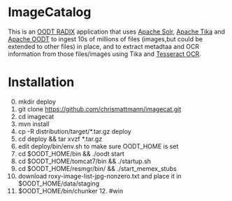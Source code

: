ImageCatalog 
============

This is an [OODT RADIX](https://cwiki.apache.org/confluence/display/OODT/RADiX+Powered+By+OODT)
application that uses [Apache Solr](http://lucene.apache.org/solr/),
[Apache Tika](http://tika.apache.org) and [Apache OODT](http://oodt.apache.org) 
to ingest 10s of millions of files (images,but could be extended to other files) 
in place, and to extract metadtaa and OCR information from those files/images using 
Tika and [Tesseract OCR](https://wiki.apache.org/tika/TikaOCR).

Installation 
============ 
0. mkdir deploy 
1. git clone https://github.com/chrismattmann/imagecat.git 
2. cd imagecat 
3. mvn install 
4. cp -R distribution/target/*.tar.gz deploy 
5. cd deploy && tar xvzf *.tar.gz 
6. edit deploy/bin/env.sh to make sure OODT_HOME is set 
7. cd $OODT_HOME/bin && ./oodt start 
8. cd $OODT_HOME/tomcat7/bin && ./startup.sh 
9. cd $OODT_HOME/resmgr/bin/ && ./start_memex_stubs
10. download roxy-image-list-jpg-nonzero.txt and place it in $OODT_HOME/data/staging 
11. $OODT_HOME/bin/chunker 12. #win

